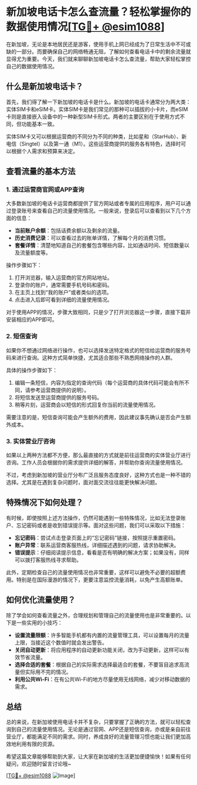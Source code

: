 # 新加坡电话卡怎么查流量？轻松掌握你的数据使用情况[[TG💪+ @esim1088](https://t.me/s/esim1088)]

在新加坡，无论是本地居民还是游客，使用手机上网已经成为了日常生活中不可或缺的一部分。而要确保自己的网络畅通无阻，了解如何查看电话卡中的剩余流量就显得尤为重要。今天，我们就来聊聊新加坡电话卡怎么查流量，帮助大家轻松掌控自己的数据使用情况。

## 什么是新加坡电话卡？

首先，我们得了解一下新加坡的电话卡是什么。新加坡的电话卡通常分为两大类：实体SIM卡和eSIM卡。实体SIM卡是我们常见的那种可以插拔的小卡片，而eSIM卡则是直接嵌入设备中的一种新型SIM卡形式。两者的主要区别在于使用方式不同，但功能基本一致。

实体SIM卡又可以根据运营商的不同分为不同的种类，比如星和（StarHub）、新电信（Singtel）以及第一通（M1）。这些运营商提供的服务各有特色，选择时可以根据个人需求和预算来决定。

## 查看流量的基本方法

### 1. 通过运营商官网或APP查询

大多数新加坡的电话卡运营商都提供了官方网站或者专属的应用程序，用户可以通过登录账号来查看自己的流量使用情况。一般来说，登录后可以查看到以下几个方面的信息：

- **当前账户余额**：包括话费余额以及剩余的流量。
- **历史消费记录**：可以查看过去的账单详情，了解每个月的消费习惯。
- **套餐详情**：清楚地知道自己的套餐包含哪些内容，比如通话时间、短信数量以及流量额度等。

操作步骤如下：
1. 打开浏览器，输入运营商的官方网站地址。
2. 登录你的账户，通常需要手机号码和密码。
3. 在主页上找到“我的账户”或者类似的选项。
4. 点击进入后即可看到详细的流量使用情况。

对于使用APP的情况，步骤大致相同，只是少了打开浏览器这一步骤，直接下载并安装相应的APP即可。

### 2. 短信查询

如果你不想通过网络进行操作，也可以选择发送特定格式的短信给运营商的服务号码来进行查询。这种方式简单快捷，尤其适合那些不熟悉网络操作的人群。

具体的操作步骤如下：
1. 编辑一条短信，内容为指定的查询代码（每个运营商的具体代码可能会有所不同，请参考运营商提供的说明）。
2. 将短信发送至运营商提供的服务号码。
3. 稍等片刻，运营商会以短信的形式回复你当前的流量使用情况。

需要注意的是，短信查询可能会产生额外的费用，因此建议事先确认是否会产生额外成本。

### 3. 实体营业厅咨询

如果以上两种方法都不方便，那么最直接的方式就是前往运营商的实体营业厅进行咨询。工作人员会根据你的需求提供详细的解答，并帮助你查询流量使用情况。

不过，考虑到新加坡的营业厅分布广泛且服务态度良好，这种方式也是一种不错的选择。尤其是在遇到复杂问题时，面对面交流往往能更快解决问题。

## 特殊情况下如何处理？

有时候，即使按照上述方法操作，仍然可能遇到一些特殊情况，比如无法登录账户、忘记密码或者是收到错误提示等。面对这些问题，我们可以采取以下措施：

- **忘记密码**：尝试点击登录页面上的“忘记密码”链接，按照提示重置密码。
- **账户异常**：联系运营商客服热线，详细描述遇到的问题，请求协助解决。
- **错误提示**：仔细阅读提示信息，看看是否有明确的解决方案；如果没有，同样可以拨打客服热线寻求帮助。

此外，定期检查自己的流量使用情况也非常重要，这样可以避免不必要的超额费用。特别是在国际漫游的情况下，更要注意监控流量消耗，以免产生高额账单。

## 如何优化流量使用？

除了学会如何查看流量之外，合理规划和管理自己的流量使用也是非常重要的。以下是一些实用的小技巧：

- **设置流量限额**：许多智能手机都有内置的流量管理工具，可以设置每月的流量上限，当接近这个数值时就会发出警告。
- **关闭自动更新**：将应用程序的自动更新功能关闭，改为手动更新，这样可以有效节省流量。
- **选择合适的套餐**：根据自己的实际需求选择最适合的套餐，不要盲目追求高流量但实际用不完的情况。
- **利用公共Wi-Fi**：在有公共Wi-Fi的地方尽量使用无线网络，减少对移动数据的需求。

## 总结

总的来说，在新加坡使用电话卡并不复杂，只要掌握了正确的方法，就可以轻松查询到自己的流量使用情况。无论是通过官网、APP还是短信查询，亦或是亲自前往营业厅，都能满足不同的需求。同时，养成良好的流量管理习惯也能让我们更加高效地利用有限的资源。

希望这篇文章能够帮助到大家，让大家在新加坡的生活更加便捷愉快！如果有任何疑问，欢迎随时留言讨论哦~

[[TG💪+ @esim1088](https://t.me/s/esim1088) ![Image](https://i.postimg.cc/4NQfJmqS/Snipaste-2025-05-13-00-14-12.png)]